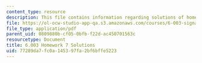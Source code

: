 ```yaml
---
content_type: resource
description: This file contains information regarding solutions of homework 7.
file: https://ol-ocw-studio-app-qa.s3.amazonaws.com/courses/6-003-signals-and-systems-fall-2011/77289da7fc0a145397fa2bf6bffe5223_MIT6_003F11_sol07.pdf
file_type: application/pdf
parent_uid: 0809880b-cf05-0bfb-f22d-ac450701563c
resourcetype: Document
title: 6.003 Homework 7 Solutions
uid: 77289da7-fc0a-1453-97fa-2bf6bffe5223
---
```


